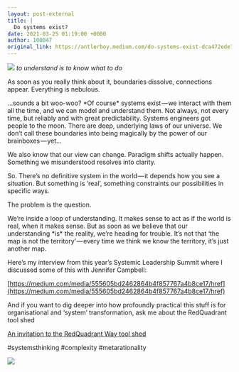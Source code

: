 ```yaml
---
layout: post-external
title: |
  Do systems exist?
date: 2021-03-25 01:19:00 +0000
author: 100047
original_link: https://antlerboy.medium.com/do-systems-exist-dca472ede75f?source=rss-97852f5a56ae------2
---
```

![](https://cdn-images-1.medium.com/max/640/1*V8WEtK1gIyBpWn755YI4mA.gif)
_to understand is to know what to do_

As soon as you really think about it, boundaries dissolve, connections appear. Everything is nebulous.

…sounds a bit woo-woo? \*Of course\* systems exist — we interact with them all the time, and we can model and understand them. Not always, not every time, but reliably and with great predictability. Systems engineers got people to the moon. There are deep, underlying laws of our universe. We don’t call these boundaries into being magically by the power of our brainboxes — yet…

We also know that our view can change. Paradigm shifts actually happen. Something we misunderstood resolves into clarity.

So. There’s no definitive system in the world — it depends how you see a situation. But something is ‘real’, something constraints our possibilities in specific ways.

The problem is the question.

We’re inside a loop of understanding. It makes sense to act as if the world is real, when it makes sense. But as soon as we believe that our understanding \*is\* the reality, we’re heading for trouble. It’s not that ‘the map is not the territory’ — every time we think we know the territory, it’s just another map.

Here’s my interview from this year’s Systemic Leadership Summit where I discussed some of this with Jennifer Campbell:

[https://medium.com/media/555605bd2462864b4f857767a4b8ce17/href](https://medium.com/media/555605bd2462864b4f857767a4b8ce17/href)

And if you want to dig deeper into how profoundly practical this stuff is for organisational and ‘system’ transformation, ask me about the RedQuadrant tool shed

[An invitation to the RedQuadrant Way tool shed](https://antlerboy.medium.com/an-invitation-to-the-redquadrant-way-tool-shed-8dba81a51c11)

#systemsthinking #complexity #metarationality

 ![](https://medium.com/_/stat?event=post.clientViewed&referrerSource=full_rss&postId=dca472ede75f)

